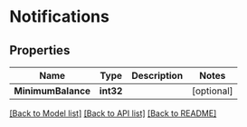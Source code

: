 # Notifications

## Properties

Name | Type | Description | Notes
------------ | ------------- | ------------- | -------------
**MinimumBalance** | **int32** |  | [optional] 

[[Back to Model list]](../README.md#documentation-for-models) [[Back to API list]](../README.md#documentation-for-api-endpoints) [[Back to README]](../README.md)


